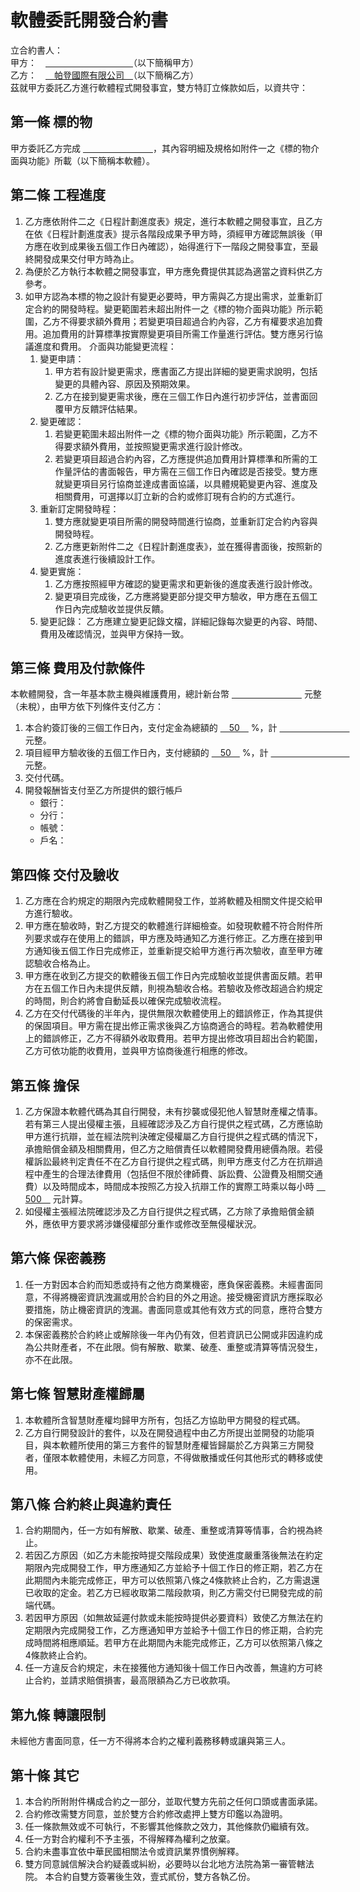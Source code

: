 # 軟體委託開發合約書

立合約書人：<br>
甲方：　<u>　　　　　　　　　　</u>（以下簡稱甲方）<br>
乙方：　<u>　帕登國際有限公司　</u>（以下簡稱乙方）<br>
茲就甲方委託乙方進行軟體程式開發事宜，雙方特訂立條款如后，以資共守：

## 第一條 標的物

甲方委託乙方完成 <u>　　　　　　　　</u>，其內容明細及規格如附件一之《標的物介面與功能》所載（以下簡稱本軟體）。

## 第二條 工程進度

1. 乙方應依附件二之《日程計劃進度表》規定，進行本軟體之開發事宜，且乙方在依《日程計劃進度表》提示各階段成果予甲方時，須經甲方確認無誤後（甲方應在收到成果後五個工作日內確認），始得進行下一階段之開發事宜，至最終開發成果交付甲方時為止。
2. 為便於乙方執行本軟體之開發事宜，甲方應免費提供其認為適當之資料供乙方參考。
3. 如甲方認為本標的物之設計有變更必要時，甲方需與乙方提出需求，並重新訂定合約的開發時程。變更範圍若未超出附件一之《標的物介面與功能》所示範圍，乙方不得要求額外費用；若變更項目超過合約內容，乙方有權要求追加費用。追加費用的計算標準按實際變更項目所需工作量進行評估。雙方應另行協議進度和費用。
介面與功能變更流程：
    1. 變更申請：
        1. 甲方若有設計變更需求，應書面乙方提出詳細的變更需求說明，包括變更的具體內容、原因及預期效果。
        2. 乙方在接到變更需求後，應在三個工作日內進行初步評估，並書面回覆甲方反饋評估結果。
    2. 變更確認：
        1. 若變更範圍未超出附件一之《標的物介面與功能》所示範圍，乙方不得要求額外費用，並按照變更需求進行設計修改。
        2. 若變更項目超過合約內容，乙方應提供追加費用計算標準和所需的工作量評估的書面報告，甲方需在三個工作日內確認是否接受。雙方應就變更項目另行協商並達成書面協議，以具體規範變更內容、進度及相關費用，可選擇以訂立新的合約或修訂現有合約的方式進行。
    3. 重新訂定開發時程：
        1. 雙方應就變更項目所需的開發時間進行協商，並重新訂定合約內容與開發時程。 
        2. 乙方應更新附件二之《日程計劃進度表》，並在獲得書面後，按照新的進度表進行後續設計工作。
    4. 變更實施：
        1. 乙方應按照經甲方確認的變更需求和更新後的進度表進行設計修改。
        2. 變更項目完成後，乙方應將變更部分提交甲方驗收，甲方應在五個工作日內完成驗收並提供反饋。
    5. 變更記錄：
        乙方應建立變更記錄文檔，詳細記錄每次變更的內容、時間、費用及確認情況，並與甲方保持一致。

## 第三條 費用及付款條件
本軟體開發，含一年基本款主機與維護費用，總計新台幣 <u>　　　　　　　　</u> 元整（未稅），由甲方依下列條件支付乙方：
1. 本合約簽訂後的三個工作日內，支付定金為總額的 <u>　50　</u> %，計 <u>　　　　　　　　</u>  元整。
2. 項目經甲方驗收後的五個工作日內，支付總額的 <u>　50　</u> %，計 <u>　　　　　　　　　</u>  元整。
3. 交付代碼。
4. 開發報酬皆支付至乙方所提供的銀行帳戶
    - 銀行：
    - 分行：
    - 帳號：
    - 戶名：

## 第四條 交付及驗收
1. 乙方應在合約規定的期限內完成軟體開發工作，並將軟體及相關文件提交給甲方進行驗收。
2. 甲方應在驗收時，對乙方提交的軟體進行詳細檢查。如發現軟體不符合附件所列要求或存在使用上的錯誤，甲方應及時通知乙方進行修正。乙方應在接到甲方通知後五個工作日完成修正，並重新提交給甲方進行再次驗收，直至甲方確認驗收合格為止。
3. 甲方應在收到乙方提交的軟體後五個工作日內完成驗收並提供書面反饋。若甲方在五個工作日內未提供反饋，則視為驗收合格。若驗收及修改超過合約規定的時間，則合約將會自動延長以確保完成驗收流程。
4. 乙方在交付代碼後的半年內，提供無限次軟體使用上的錯誤修正，作為其提供的保固項目。甲方需在提出修正需求後與乙方協商適合的時程。若為軟體使用上的錯誤修正，乙方不得額外收取費用。若甲方提出修改項目超出合約範圍，乙方可依功能酌收費用，並與甲方協商後進行相應的修改。

## 第五條 擔保
1. 乙方保證本軟體代碼為其自行開發，未有抄襲或侵犯他人智慧財產權之情事。若有第三人提出侵權主張，且經確認涉及乙方自行提供之程式碼，乙方應協助甲方進行抗辯，並在經法院判決確定侵權屬乙方自行提供之程式碼的情況下，承擔賠償金額及相關費用，但乙方之賠償責任以軟體開發費用總價為限。若侵權訴訟最終判定責任不在乙方自行提供之程式碼，則甲方應支付乙方在抗辯過程中產生的合理法律費用（包括但不限於律師費、訴訟費、公證費及相關交通費）以及時間成本，時間成本按照乙方投入抗辯工作的實際工時乘以每小時 <u>　500　</u> 元計算。
2. 如侵權主張經法院確認涉及乙方自行提供之程式碼，乙方除了承擔賠償金額外，應依甲方要求將涉嫌侵權部分重作或修改至無侵權狀況。

## 第六條 保密義務
1. 任一方對因本合約而知悉或持有之他方商業機密，應負保密義務。未經書面同意，不得將機密資訊洩漏或用於合約目的外之用途。接受機密資訊方應採取必要措施，防止機密資訊的洩漏。書面同意或其他有效方式的同意，應符合雙方的保密需求。
2. 本保密義務於合約終止或解除後一年內仍有效，但若資訊已公開或非因違約成為公共財產者，不在此限。倘有解散、歇業、破產、重整或清算等情況發生，亦不在此限。

## 第七條 智慧財產權歸屬
1. 本軟體所含智慧財產權均歸甲方所有，包括乙方協助甲方開發的程式碼。
2. 乙方自行開發設計的套件，以及在開發過程中由乙方所提出並開發的功能項目，與本軟體所使用的第三方套件的智慧財產權皆歸屬於乙方與第三方開發者，僅限本軟體使用，未經乙方同意，不得做散播或任何其他形式的轉移或使用。

## 第八條 合約終止與違約責任
1. 合約期間內，任一方如有解散、歇業、破產、重整或清算等情事，合約視為終止。
2. 若因乙方原因（如乙方未能按時提交階段成果）致使進度嚴重落後無法在約定期限內完成開發工作，甲方應通知乙方並給予十個工作日的修正期，若乙方在此期間內未能完成修正，甲方可以依照第八條之4條款終止合約，乙方需退還已收取的定金。若乙方已經收取第二階段款項，則乙方需交付已開發完成的前端代碼。
3. 若因甲方原因（如無故延遲付款或未能按時提供必要資料）致使乙方無法在約定期限內完成開發工作，乙方應通知甲方並給予十個工作日的修正期，合約完成時間將相應順延。若甲方在此期間內未能完成修正，乙方可以依照第八條之4條款終止合約。
4. 任一方違反合約規定，未在接獲他方通知後十個工作日內改善，無違約方可終止合約，並請求賠償損害，最高限額為乙方已收款項。

## 第九條 轉讓限制
未經他方書面同意，任一方不得將本合約之權利義務移轉或讓與第三人。

## 第十條 其它
1. 本合約所附附件構成合約之一部分，並取代雙方先前之任何口頭或書面承諾。
2. 合約修改需雙方同意，並於雙方合約修改處押上雙方印鑑以為證明。
3. 任一條款無效或不可執行，不影響其他條款之效力，其他條款仍繼續有效。
4. 任一方對合約權利不予主張，不得解釋為權利之放棄。
5. 合約未盡事宜依中華民國相關法令或資訊業界慣例解釋。
6. 雙方同意誠信解決合約疑義或糾紛，必要時以台北地方法院為第一審管轄法院。
本合約自雙方簽署後生效，壹式貳份，雙方各執乙份。